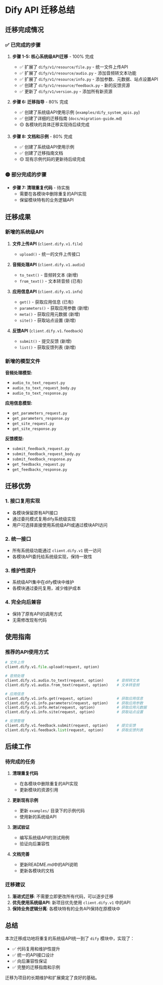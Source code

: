 # Dify API 迁移总结

## 迁移完成情况

### ✅ 已完成的步骤

1. **步骤 1-5: 核心系统级API迁移** - 100% 完成
   - ✅ 扩展了 `dify/v1/resource/file.py` - 统一文件上传API
   - ✅ 扩展了 `dify/v1/resource/audio.py` - 添加音频转文本功能
   - ✅ 扩展了 `dify/v1/resource/info.py` - 添加参数、元数据、站点设置API
   - ✅ 创建了 `dify/v1/resource/feedback.py` - 新的反馈资源
   - ✅ 更新了 `dify/v1/version.py` - 添加所有新资源

2. **步骤 6: 迁移指导** - 80% 完成
   - ✅ 创建了系统级API使用示例 (`examples/dify_system_apis.py`)
   - ✅ 创建了详细的迁移指南 (`docs/migration-guide.md`)
   - 🟡 各模块的具体迁移实现待后续完成

3. **步骤 8: 文档和示例** - 80% 完成
   - ✅ 创建了系统级API使用示例
   - ✅ 创建了迁移指南文档
   - 🟡 现有示例代码的更新待后续完成

### 🟡 部分完成的步骤

- **步骤 7: 清理重复代码** - 待实施
  - 需要在各模块中删除重复的API实现
  - 保留模块特有的业务逻辑API

## 迁移成果

### 新增的系统级API

1. **文件上传API** (`client.dify.v1.file`)
   - `upload()` - 统一的文件上传接口

2. **音频处理API** (`client.dify.v1.audio`)
   - `to_text()` - 音频转文本 (新增)
   - `from_text()` - 文本转音频 (已有)

3. **应用信息API** (`client.dify.v1.info`)
   - `get()` - 获取应用信息 (已有)
   - `parameters()` - 获取应用参数 (新增)
   - `meta()` - 获取应用元数据 (新增)
   - `site()` - 获取站点设置 (新增)

4. **反馈API** (`client.dify.v1.feedback`)
   - `submit()` - 提交反馈 (新增)
   - `list()` - 获取反馈列表 (新增)

### 新增的模型文件

**音频处理模型:**
- `audio_to_text_request.py`
- `audio_to_text_request_body.py`
- `audio_to_text_response.py`

**应用信息模型:**
- `get_parameters_request.py`
- `get_parameters_response.py`
- `get_site_request.py`
- `get_site_response.py`

**反馈模型:**
- `submit_feedback_request.py`
- `submit_feedback_request_body.py`
- `submit_feedback_response.py`
- `get_feedbacks_request.py`
- `get_feedbacks_response.py`

## 迁移优势

### 1. 接口复用实现
- 各模块保留原有API接口
- 通过委托模式复用dify系统级实现
- 用户可选择直接使用系统级API或通过模块API访问

### 2. 统一接口
- 所有系统级功能通过 `client.dify.v1` 统一访问
- 各模块API委托给系统级实现，保持一致性

### 3. 维护性提升
- 系统级API集中在dify模块中维护
- 各模块通过委托复用，减少维护成本

### 4. 完全向后兼容
- 保持了原有API的调用方式
- 无需修改现有代码

## 使用指南

### 推荐的API使用方式

```python
# 文件上传
client.dify.v1.file.upload(request, option)

# 音频处理
client.dify.v1.audio.to_text(request, option)      # 音频转文本
client.dify.v1.audio.from_text(request, option)    # 文本转音频

# 应用信息
client.dify.v1.info.get(request, option)           # 获取应用信息
client.dify.v1.info.parameters(request, option)    # 获取应用参数
client.dify.v1.info.meta(request, option)          # 获取应用元数据
client.dify.v1.info.site(request, option)          # 获取站点设置

# 反馈管理
client.dify.v1.feedback.submit(request, option)    # 提交反馈
client.dify.v1.feedback.list(request, option)      # 获取反馈列表
```

## 后续工作

### 待完成的任务

1. **清理重复代码**
   - 在各模块中删除重复的API实现
   - 更新模块的资源引用

2. **更新现有示例**
   - 更新 `examples/` 目录下的示例代码
   - 使用新的系统级API

3. **测试验证**
   - 编写系统级API的测试用例
   - 验证向后兼容性

4. **文档完善**
   - 更新README.md中的API说明
   - 更新各模块的文档

### 迁移建议

1. **渐进式迁移**: 不需要立即更改所有代码，可以逐步迁移
2. **优先使用系统级API**: 新项目优先使用 `client.dify.v1` 中的API
3. **保持业务逻辑分离**: 各模块特有的业务API保持在原模块中

## 总结

本次迁移成功地将重复的系统级API统一到了 `dify` 模块中，实现了：

- ✅ 代码复用和维护性提升
- ✅ 统一的API接口设计
- ✅ 向后兼容性保证
- ✅ 完整的迁移指南和示例

迁移为项目的长期维护和扩展奠定了良好的基础。